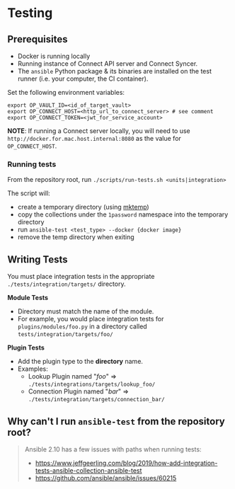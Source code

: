 # Testing

## Prerequisites
- Docker is running locally
- Running instance of Connect API server and Connect Syncer.
- The `ansible` Python package & its binaries are installed on the test runner (i.e. your computer, the CI container). 

Set the following environment variables:
```
export OP_VAULT_ID=<id_of_target_vault>
export OP_CONNECT_HOST=<http_url_to_connect_server> # see comment
export OP_CONNECT_TOKEN=<jwt_for_service_account>
```
**NOTE**: If running a Connect server locally, you will need to use `http://docker.for.mac.host.internal:8080` as the value for `OP_CONNECT_HOST`.

### Running tests

From the repository root, run `./scripts/run-tests.sh <units|integration>`

The script will:
- create a temporary directory (using [mktemp](https://linux.die.net/man/1/mktemp))
- copy the collections under the `1password` namespace into the temporary directory
- run `ansible-test <test_type> --docker {docker image}` 
- remove the temp directory when exiting


## Writing Tests

You must place integration tests in the appropriate `./tests/integration/targets/` directory. 

**Module Tests**
- Directory must match the name of the module.
- For example, you would place integration tests for `plugins/modules/foo.py` in a directory called `tests/integration/targets/foo/`


**Plugin Tests**
- Add the plugin type to the **directory** name.
- Examples: 
    - Lookup Plugin named "_foo_" => `./tests/integrations/targets/lookup_foo/` 
    - Connection Plugin named "_bar_" => `./tests/integration/targets/connection_bar/`


## **Why can't I run `ansible-test` from the repository root?**
>
>  Ansible 2.10 has a few issues with paths when running tests:
> - https://www.jeffgeerling.com/blog/2019/how-add-integration-tests-ansible-collection-ansible-test
> - https://github.com/ansible/ansible/issues/60215
